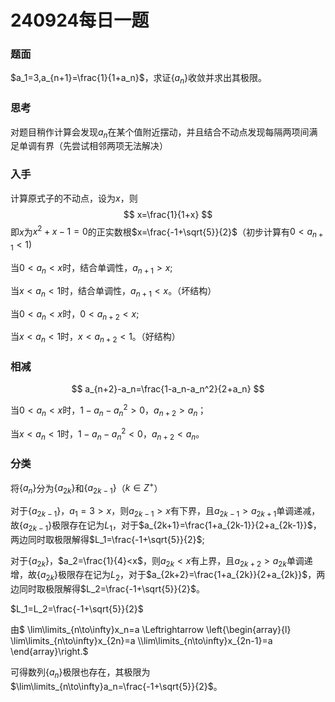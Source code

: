 # 240924每日一题

### 题面

$a_1=3,a_{n+1}=\frac{1}{1+a_n}$，求证$\{a_n\}$收敛并求出其极限。

### 思考

对题目稍作计算会发现$a_n$在某个值附近摆动，并且结合不动点发现每隔两项间满足单调有界（先尝试相邻两项无法解决）

### 入手

计算原式子的不动点，设为$x$，则
$$
x=\frac{1}{1+x}
$$
即$x$为$x^2+x-1=0$的正实数根$x=\frac{-1+\sqrt{5}}{2}$（初步计算有$0<a_{n+1}<1$)

当$0<a_n<x$时，结合单调性，$a_{n+1}>x$;

当$x<a_n<1$时，结合单调性，$a_{n+1}<x$。（坏结构）

当$0<a_n<x$时，$0<a_{n+2}<x$;

当$x<a_n<1$时，$x<a_{n+2}<1$。（好结构）

### 相减

$$
a_{n+2}-a_n=\frac{1-a_n-a_n^2}{2+a_n}
$$

当$0<a_n<x$时，$1-a_n-a_n^2>0$，$a_{n+2}>a_n$；

当$x<a_n<1$时，$1-a_n-a_n^2<0$，$a_{n+2}<a_n$。

### 分类

将$\{a_n\}$分为$\{a_{2k}\}$和$\{a_{2k-1}\}$（$k\in Z^+$）

对于$\{a_{2k-1}\}$，$a_1=3>x$，则$a_{2k-1}>x$有下界，且$a_{2k-1}>a_{2k+1}$单调递减，故$\{a_{2k-1}\}$极限存在记为$L_1$，对于$a_{2k+1}=\frac{1+a_{2k-1}}{2+a_{2k-1}}$，两边同时取极限解得$L_1=\frac{-1+\sqrt{5}}{2}$;

对于$\{a_{2k}\}$，$a_2=\frac{1}{4}<x$，则$a_{2k}<x$有上界，且$a_{2k+2}>a_{2k}$单调递增，故$\{a_{2k}\}$极限存在记为$L_2$，对于$a_{2k+2}=\frac{1+a_{2k}}{2+a_{2k}}$，两边同时取极限解得$L_2=\frac{-1+\sqrt{5}}{2}$。

$L_1=L_2=\frac{-1+\sqrt{5}}{2}$

由$ \lim\limits_{n\to\infty}x_n=a \Leftrightarrow \left\{\begin{array}{l} \lim\limits_{n\to\infty}x_{2n}=a \\\lim\limits_{n\to\infty}x_{2n-1}=a \end{array}\right.$ 



可得数列$\{a_n\}$极限也存在，其极限为$\lim\limits_{n\to\infty}a_n=\frac{-1+\sqrt{5}}{2}$。

